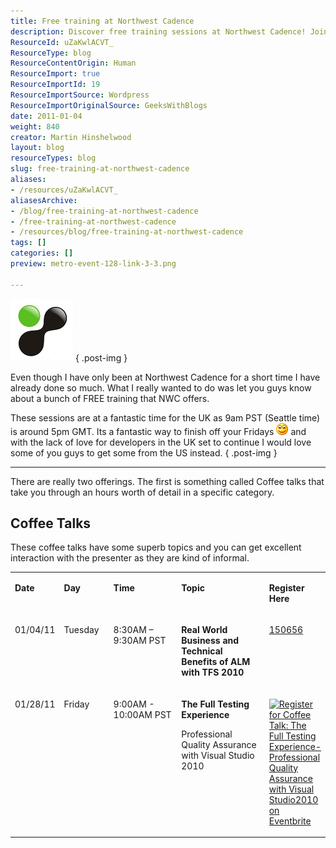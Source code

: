 ```yaml
---
title: Free training at Northwest Cadence
description: Discover free training sessions at Northwest Cadence! Join engaging Coffee Talks to enhance your skills in ALM and Quality Assurance. Don't miss out!
ResourceId: uZaKwlACVT_
ResourceType: blog
ResourceContentOrigin: Human
ResourceImport: true
ResourceImportId: 19
ResourceImportSource: Wordpress
ResourceImportOriginalSource: GeeksWithBlogs
date: 2011-01-04
weight: 840
creator: Martin Hinshelwood
layout: blog
resourceTypes: blog
slug: free-training-at-northwest-cadence
aliases:
- /resources/uZaKwlACVT_
aliasesArchive:
- /blog/free-training-at-northwest-cadence
- /free-training-at-northwest-cadence
- /resources/blog/free-training-at-northwest-cadence
tags: []
categories: []
preview: metro-event-128-link-3-3.png

---
```

**[![NWCadence-Logo](images/d8a99e5b9476_9304-NWCadence-Logo_thumb-1-1.png)](http://blog.hinshelwood.com/files/2011/05/GWB-Windows-Live-Writer-d8a99e5b9476_9304-NWCadence-Logo_2.png)**
{ .post-img }

Even though I have only been at Northwest Cadence for a short time I have already done so much. What I really wanted to do was let you guys know about a bunch of FREE training that NWC offers.

These sessions are at a fantastic time for the UK as 9am PST (Seattle time) is around 5pm GMT. Its a fantastic way to finish off your Fridays ![Smile](images/d8a99e5b9476_9304-wlEmoticon-smile_2-2-2.png) and with the lack of love for developers in the UK set to continue I would love some of you guys to get some from the US instead.
{ .post-img }

---

There are really two offerings. The first is something called Coffee talks that take you through an hours worth of detail in a specific category.

## Coffee Talks

These coffee talks have some superb topics and you can get excellent interaction with the presenter as they are kind of informal.

<table border="0" cellspacing="0" cellpadding="0"><tbody><tr><td valign="top"><p><b>Date</b></p></td><td valign="top"><p><b>Day</b></p></td><td valign="top"><p><b>Time</b></p></td><td valign="top"><p><b>Topic</b></p></td><td valign="top"><p><b>Register Here</b></p></td></tr><tr><td valign="top"><p>01/04/11</p></td><td valign="top"><p>Tuesday</p></td><td valign="top"><p>8:30AM – 9:30AM PST</p></td><td valign="top"><p><b>Real World Business and Technical Benefits of ALM with TFS 2010</b></p></td><td valign="top"><p><a href="http://www.clicktoattend.com/invitation.aspx?code=150656">150656</a></p></td></tr><tr><td valign="top"><p>01/28/11</p></td><td valign="top" width="101"><p>Friday</p></td><td valign="top" width="223"><p>9:00AM - 10:00AM PST</p></td><td valign="top" width="305"><p><b>The Full Testing Experience</b></p><p>Professional Quality Assurance with Visual Studio 2010</p></td><td valign="top" width="77"><p><a href="http://coffeetalktest.eventbrite.com?ref=ebtn" target="_blank"><img border="0" alt="Register for Coffee Talk: The Full Testing Experience- Professional Quality Assurance with Visual Studio2010 on Eventbrite" src="images/GWB-Windows-Live-Writer-d8a99e5b9476_9304-clip_image001_3.jpg" width="800" height="406"></a></p></td></tr></tbody></table>
